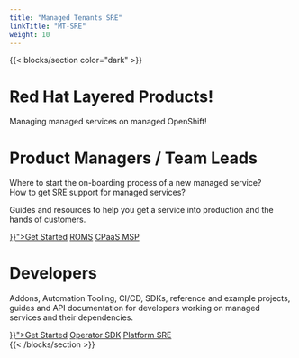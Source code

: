 ```yaml
---
title: "Managed Tenants SRE"
linkTitle: "MT-SRE"
weight: 10
---
```


{{< blocks/section color="dark" >}}

<div class="cover-section">
  <h1 class="display-1">Red Hat Layered Products!</h1>
 <p class="lead">Managing managed services on managed OpenShift!</p>

  <div class="mt-5 animate__animated animate__slideInLeft animate__fast">
    <h1>Product Managers / Team Leads</h1>
    <p>
      Where to start the on-boarding process of a new managed service?<br>
      How to get SRE support for managed services?
    </p>
    <p>
      Guides and resources to help you get a service into production and the hands of customers.
    </p>
    <a class="btn btn-lg btn-primary mr-3 mb-4" href="{{< relref "/docs/onboarding/introduction" >}}">Get Started</a>
    <a class="btn btn-lg btn-outline-light mr-3 mb-4" href="https://source.redhat.com/communitiesatredhat/communitiesofpractice/cross_cutting_co/managed_services_cop/wiki/draft_how_to_get_started_with_roms_repeatable_onboarding_for_managed_services">ROMS</a>
    <a class="btn btn-lg btn-outline-light mr-3 mb-4"
      href="https://cpaas.pages.redhat.com/documentation/">CPaaS MSP</a>
  </div>

  <div class="mt-5 animate__animated animate__slideInLeft animate__fast animate__delay-1s">
    <h1>Developers</h1>
    <p>
      Addons, Automation Tooling, CI/CD, SDKs, reference and example projects, guides and API documentation for developers working on managed services and their dependencies.
    </p>
    <a class="btn btn-lg btn-primary mr-3 mb-4" href="{{< relref "/docs/creating-addons" >}}">Get Started</a>
    <a class="btn btn-lg btn-outline-light mr-3 mb-4" href="https://sdk.operatorframework.io/docs/">Operator SDK</a>
    <a class="btn btn-lg btn-outline-light mr-3 mb-4" href="https://source.redhat.com/groups/public/openshiftplatformsre">Platform SRE</a>
  </div>

</div>
{{< /blocks/section >}}
